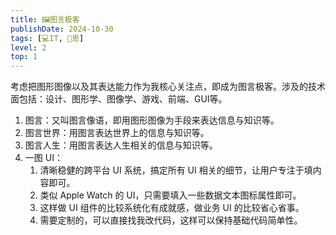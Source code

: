 ```yaml
---
title: 🖼️图言极客
publishDate: 2024-10-30
tags: [💻IT, 🤔思]
level: 2
top: 1
---
```


考虑把图形图像以及其表达能力作为我核心关注点，即成为图言极客。涉及的技术面包括：设计、图形学、图像学、游戏、前端、GUI等。

1. 图言：又叫图言像语，即用图形图像为手段来表达信息与知识等。
2. 图言世界：用图言表达世界上的信息与知识等。
3. 图言人生：用图言表达人生相关的信息与知识等。
4. 一图 UI：
    1. 清晰稳健的跨平台 UI 系统，搞定所有 UI 相关的细节，让用户专注于填内容即可。
    2. 类似 Apple Watch 的 UI，只需要填入一些数据文本图标属性即可。
    3. 这样做 UI 组件的比较系统化有成就感，做业务 UI 的比较省心省事。
    4. 需要定制的，可以直接找我改代码，这样可以保持基础代码简单性。
